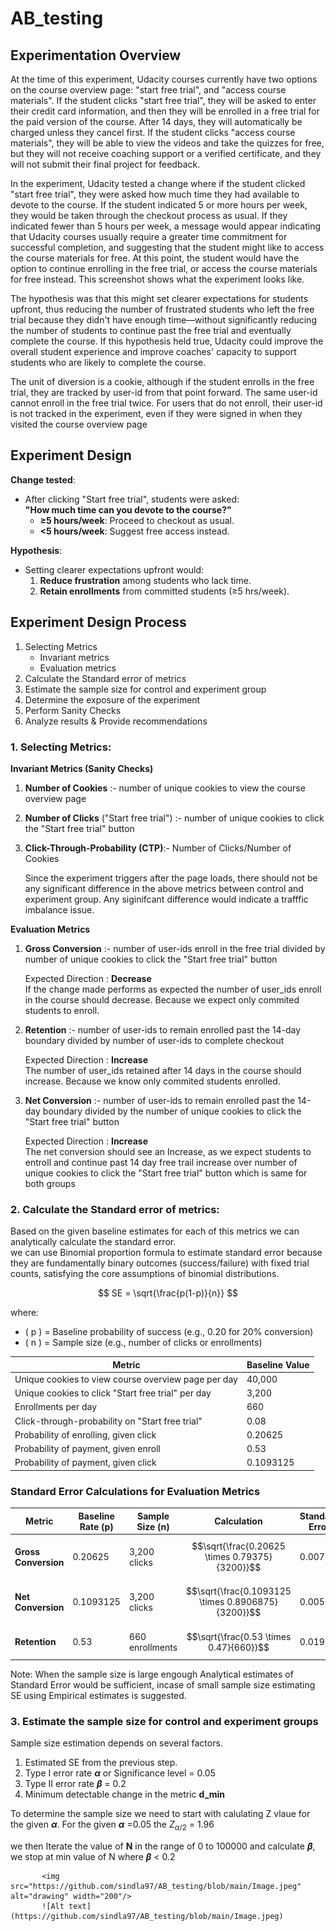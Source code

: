 # AB_testing

## Experimentation Overview
At the time of this experiment, Udacity courses currently have two options on the course overview page: "start free trial", and "access course materials". If the student clicks "start free trial", they will be asked to enter their credit card information, and then they will be enrolled in a free trial for the paid version of the course. After 14 days, they will automatically be charged unless they cancel first. If the student clicks "access course materials", they will be able to view the videos and take the quizzes for free, but they will not receive coaching support or a verified certificate, and they will not submit their final project for feedback.

In the experiment, Udacity tested a change where if the student clicked "start free trial", they were asked how much time they had available to devote to the course. If the student indicated 5 or more hours per week, they would be taken through the checkout process as usual. If they indicated fewer than 5 hours per week, a message would appear indicating that Udacity courses usually require a greater time commitment for successful completion, and suggesting that the student might like to access the course materials for free. At this point, the student would have the option to continue enrolling in the free trial, or access the course materials for free instead. This screenshot shows what the experiment looks like.

The hypothesis was that this might set clearer expectations for students upfront, thus reducing the number of frustrated students who left the free trial because they didn't have enough time—without significantly reducing the number of students to continue past the free trial and eventually complete the course. If this hypothesis held true, Udacity could improve the overall student experience and improve coaches' capacity to support students who are likely to complete the course.

The unit of diversion is a cookie, although if the student enrolls in the free trial, they are tracked by user-id from that point forward. The same user-id cannot enroll in the free trial twice. For users that do not enroll, their user-id is not tracked in the experiment, even if they were signed in when they visited the course overview page

## Experiment Design
**Change tested**:  
- After clicking "Start free trial", students were asked:  
  **"How much time can you devote to the course?"**  
  - **≥5 hours/week**: Proceed to checkout as usual.  
  - **<5 hours/week**: Suggest free access instead.
  
**Hypothesis**:  
- Setting clearer expectations upfront would:  
  1. **Reduce frustration** among students who lack time.  
  2. **Retain enrollments** from committed students (≥5 hrs/week).


 ## Experiment Design Process
 1. Selecting Metrics
    - Invariant metrics
    - Evaluation metrics
 2. Calculate the Standard error of metrics
 3. Estimate the sample size for control and experiment group
 4. Determine the exposure of the experiment
 5. Perform Sanity Checks
 6. Analyze results & Provide recommendations

### 1. Selecting Metrics:
 **Invariant Metrics (Sanity Checks)**

 1. **Number of Cookies** :- number of unique cookies to view the course overview page
 2. **Number of Clicks** ("Start free trial") :- number of unique cookies to click the "Start free trial" button
 3. **Click-Through-Probability (CTP)**:- Number of Clicks/Number of Cookies
    
     Since the experiment triggers after the page loads, there should not be any significant difference in the above metrics between control and experiment group. Any siginifcant difference would indicate a trafffic imbalance issue.

 **Evaluation Metrics**

 1. **Gross Conversion** :- number of user-ids enroll in the free trial divided by number of unique cookies to click the "Start free trial" button
    
    Expected Direction : **Decrease**  
    If the change made performs as expected the number of user_ids enroll in the course should decrease. Because we expect only commited students to enroll.

 2. **Retention** :- number of user-ids to remain enrolled past the 14-day boundary divided by number of user-ids to complete checkout
    
    Expected Direction : **Increase**  
    The number of user_ids retained after 14 days in the course should increase. Because we know only commited students enrolled.

 3. **Net Conversion** :- number of user-ids to remain enrolled past the 14-day boundary divided by the number of unique cookies to click the "Start free trial" button
    
    Expected Direction : **Increase**  
    The net conversion should see an Increase, as we expect students to entroll and continue past 14 day free trail increase over number of unique cookies to click the "Start free trial" button which is same for both groups

### 2. Calculate the Standard error of metrics:
 Based on the given baseline estimates for each of this metrics we can analytically calculate the standard error.  
 we can use Binomial proportion formula to estimate standard error because they are fundamentally binary outcomes (success/failure) with fixed trial counts, satisfying the core assumptions of binomial distributions.  

 $$ SE = \sqrt{\frac{p(1-p)}{n}} $$

 where:  
 - \( p \) = Baseline probability of success (e.g., 0.20 for 20% conversion)  
 - \( n \) = Sample size (e.g., number of clicks or enrollments)

| Metric                                                   | Baseline Value |
| --------------------------------------------------------- | -------------- |
| Unique cookies to view course overview page per day      | 40,000         |
| Unique cookies to click "Start free trial" per day        | 3,200          |
| Enrollments per day                                     | 660            |
| Click-through-probability on "Start free trial"          | 0.08           |
| Probability of enrolling, given click                   | 0.20625        |
| Probability of payment, given enroll                    | 0.53           |
| Probability of payment, given click                     | 0.1093125      |



 ### Standard Error Calculations for Evaluation Metrics
 
 | Metric          | Baseline Rate (p) | Sample Size (n) | Calculation                      | Standard Error |
 |-----------------|-------------------|-----------------|----------------------------------|----------------|
 | **Gross Conversion** | 0.20625          | 3,200 clicks    | $$\sqrt{\frac{0.20625 \times 0.79375}{3200}}$$ | 0.0071         |
 | **Net Conversion**   | 0.1093125        | 3,200 clicks    | $$\sqrt{\frac{0.1093125 \times 0.8906875}{3200}}$$ | 0.0055         |
 | **Retention**        | 0.53             | 660 enrollments | $$\sqrt{\frac{0.53 \times 0.47}{660}}$$         | 0.0194         |

 Note: When the sample size is large engough Analytical estimates of Standard Error would be sufficient, incase of small sample size estimating SE using Empirical estimates is suggested.  

### 3. Estimate the sample size for control and experiment groups
 Sample size estimation depends on several factors.
 1. Estimated SE from the previous step.
 2. Type I error rate **$\alpha$** or Significance level = 0.05
 3. Type II error rate **$\beta$** = 0.2 
 4. Minimum detectable change in the metric **d_min**

 To determine the sample size we need to start with calulating Z vlaue for the given **$\alpha$**. For the given **$\alpha$** =0.05 the $Z_{\alpha/2}$ = 1.96

 we then Iterate the value of **N** in the range of 0 to 100000 and calculate **$\beta$**, we stop at min value of N where **$\beta$** < 0.2

           <img src="https://github.com/sindla97/AB_testing/blob/main/Image.jpeg" alt="drawing" width="200"/>  
           ![Alt text](https://github.com/sindla97/AB_testing/blob/main/Image.jpeg) 

 


 

    
     
 

